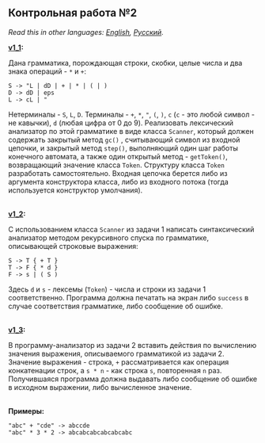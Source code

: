 ## Контрольная работа №2

*Read this in other languages: [English](README.md), [Русский](README.ru.md).*

<b> [v1_1](./v1_1.cpp): </b><br>

Дана грамматика, порождающая строки, скобки, целые числа и два знака операций - `*` и `+`:

```none
S -> "L | dD | + | * | ( | )
D -> dD | eps
L -> cL | "
```

Нетерминалы - `S`, `L`, `D`. Терминалы - `+`, `*`, `"`, `(`, `)`, `с` (`с` - это любой символ - не кавычки), `d` (любая цифра от 0 до 9). Реализовать лексический анализатор по этой грамматике в виде класса `Scanner`, который должен содержать закрытый метод `gc()` , считывающий символ из входной цепочки, и закрытый метод `step()`, выполняющий один шаг работы конечного автомата, а также один открытый метод - `getToken()`, возвращающий значение класса `Token`. Структуру класса `Token` разработать самостоятельно. Входная цепочка берется либо из аргумента конструктора класса, либо из входного потока (тогда используется конструктор умолчания). <br>

<br> <b> [v1_2](./v1_2.cpp): </b><br>

С использованием класса `Scanner` из задачи 1 написать синтаксический анализатор методом рекурсивного спуска по грамматике, описывающей строковые выражения:

```none
S -> T { + T }
T -> F { * d }
F -> s | ( S )
```

Здесь `d` и `s` - лексемы (`Token`) - числа и строки из задачи 1 соответственно. Программа должна печатать на экран либо `success` в случае соответствия грамматике, либо сообщение об ошибке. <br>

<br> <b> [v1_3](./v1_3.cpp): </b><br>

В программу-анализатор из задачи 2 вставить действия по вычислению значения выражения, описываемого грамматикой из задачи 2. Значение выражения - строка, `+` рассматривается как операция конкатенации строк, a `s * n` - как строка `s`, повторенная `n` раз. Получившаяся программа должна выдавать либо сообщение об ошибке в исходном выражении, либо вычисленное значение. <br><br>

<b>Примеры:</b>

```none
"abc" + "cde" -> abccde
"abc" * 3 * 2 -> abcabcabcabcabcabc
```
